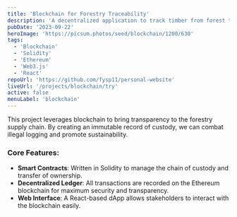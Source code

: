 ```yaml
---
title: 'Blockchain for Forestry Traceability'
description: 'A decentralized application to track timber from forest to consumer, ensuring sustainable and legal sourcing using blockchain technology.'
pubDate: '2023-09-22'
heroImage: 'https://picsum.photos/seed/blockchain/1200/630'
tags:
  - 'Blockchain'
  - 'Solidity'
  - 'Ethereum'
  - 'Web3.js'
  - 'React'
repoUrl: 'https://github.com/fysp11/personal-website'
liveUrl: '/projects/blockchain/try'
active: false
menuLabel: 'blockchain'
---
```


This project leverages blockchain to bring transparency to the forestry supply chain. By creating an immutable record of custody, we can combat illegal logging and promote sustainability.

### Core Features:

- **Smart Contracts**: Written in Solidity to manage the chain of custody and transfer of ownership.
- **Decentralized Ledger**: All transactions are recorded on the Ethereum blockchain for maximum security and transparency.
- **Web Interface**: A React-based dApp allows stakeholders to interact with the blockchain easily.
